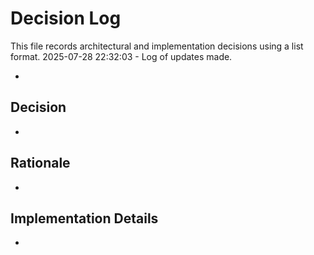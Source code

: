 # Decision Log

This file records architectural and implementation decisions using a list format.
2025-07-28 22:32:03 - Log of updates made.

*

## Decision

*

## Rationale 

*

## Implementation Details

*